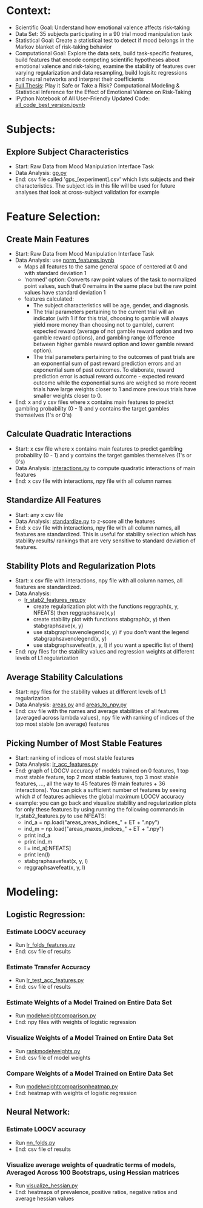 # Context:
- Scientific Goal: Understand how emotional valence affects risk-taking
- Data Set: 35 subjects participating in a 90 trial mood manipulation task
- Statistical Goal: Create a statistical test to detect if mood belongs in the Markov blanket of risk-taking behavior
- Computational Goal: Explore the data sets, build task-specific features, build features that encode competing scientific hypotheses about emotional valence and risk-taking, examine the stability of features over varying regularization and data resampling, build logisitc regressions and neural networks and interpret their coefficients
- [Full Thesis](https://drive.google.com/file/d/1rFG2a6AN9RBRsbDSq0blgwnVahAHY399/view?usp=sharing): Play it Safe or Take a Risk? Computational Modeling & Statistical Inference for the Effect of Emotional Valence on Risk-Taking
- IPython Notebook of All User-Friendly Updated Code: [all_code_best_version.ipynb](https://nbviewer.org/github/jesshuang98/nimh-mlt-risk-taking/blob/main/all_code_best_version.ipynb#per-trial)

# Subjects:

## Explore Subject Characteristics
- Start: Raw Data from Mood Manipulation Interface Task
- Data Analysis: [gp.py](https://github.com/jesshuang98/nimh-mlt-risk-taking/blob/main/gp.py)
- End: csv file called 'gps_[experiment].csv' which lists subjects and their characteristics. The subject ids in this file will be used for future analyses that look at cross-subject validation for example

# Feature Selection:

## Create Main Features 
- Start: Raw Data from Mood Manipulation Interface Task
- Data Analysis: use [norm_features.ipynb](https://github.com/jesshuang98/nimh-mlt-risk-taking/blob/main/norm_features.ipynb)
  - Maps all features to the same general space of centered at 0 and with standard deviation 1 
  - 'normed' option: Converts raw point values of the task to normalized point values, such that 0 remains in the same place but the raw point values have standard deviation 1 
  - features calculated: 
    - The subject characteristics will be age, gender, and diagnosis. 
    - The trial parameters pertaining to the current trial will an indicator (with 1 if for this trial, choosing to gamble will always yield more money than choosing not to gamble), current expected reward (average of not gamble reward option and two gamble reward options), and gambling range (difference between higher gamble reward option and lower gamble reward option). 
    - The trial parameters pertaining to the outcomes of past trials are an exponential sum of past reward prediction errors and an exponential sum of past outcomes. To elaborate, reward prediction error is actual reward outcome - expected reward outcome while the exponential sums are weighed so more recent trials have large weights closer to 1 and more previous trials have smaller weights closer to 0.
- End: x and y csv files where x contains main features to predict gambling probability (0 - 1) and y contains the target gambles themselves (1's or 0's)

## Calculate Quadratic Interactions
- Start: x csv file where x contains main features to predict gambling probability (0 - 1) and y contains the target gambles themselves (1's or 0's)
- Data Analysis: [interactions.py](https://github.com/jesshuang98/nimh-mlt-risk-taking/blob/main/interactions.py) to compute quadratic interactions of main features
- End: x csv file with interactions, npy file with all column names

## Standardize All Features
- Start: any x csv file
- Data Analysis: [standardize.py](https://github.com/jesshuang98/nimh-mlt-risk-taking/blob/main/standardize.py) to z-score all the features
- End: x csv file with interactions, npy file with all column names, all features are standardized. This is useful for stability selection which has stability results/ rankings that are very sensitive to standard deviation of features.

## Stability Plots and Regularization Plots
- Start: x csv file with interactions, npy file with all column names, all features are standardized.
- Data Analysis: 
  - [lr_stab2_features_reg.py](https://github.com/jesshuang98/nimh-mlt-risk-taking/blob/main/lr_stab2_features_reg.py)
    - create regularization plot with the functions reggraph(x, y, NFEATS) then reggraphsave(x,y)
    - create stability plot with functions stabgraph(x, y) then stabgraphsave(x, y) 
    - use stabgraphsavenolegend(x, y) if you don't want the legend stabgraphsavenolegend(x, y)
    - use stabgraphsavefeat(x, y, l) if you want a specific list of them)
- End: npy files for the stability values and regression weights at different levels of L1 regularization

## Average Stability Calculations
- Start: npy files for the stability values at different levels of L1 regularization
- Data Analysis: [areas.py](https://github.com/jesshuang98/nimh-mlt-risk-taking/blob/main/areas.py) and [areas_to_npy.py](https://github.com/jesshuang98/nimh-mlt-risk-taking/blob/main/areas_to_npy.py)
- End: csv file with the names and average stabilities of all features (averaged across lambda values), npy file with ranking of indices of the top most stable (on average) features

## Picking Number of Most Stable Features
- Start: ranking of indices of most stable features
- Data Analysis: [lr_acc_features.py](https://github.com/jesshuang98/nimh-mlt-risk-taking/blob/main/lr_acc_features.py)
- End: graph of LOOCV accuracy of models trained on 0 features, 1 top most stable feature, top 2 most stable features, top 3 most stable features, ..., all the way to 45 features (9 main features + 36 interactions). You can pick a sufficient number of features by seeing which # of features achieves the global maximum LOOCV accuracy
- example: you can go back and visualize stability and regularization plots for only these features by using running the following commands in lr_stab2_features.py to use NFEATS:
  - ind_a = np.load("areas_areas_indices_" + ET + ".npy")
  - ind_m = np.load("areas_maxes_indices_" + ET + ".npy")
  - print ind_a
  - print ind_m
  - l = ind_a[:NFEATS]
  - print len(l)
  - stabgraphsavefeat(x, y, l)
  - reggraphsavefeat(x, y, l)



# Modeling:

## Logistic Regression:

### Estimate LOOCV accuracy
- Run [lr_folds_features.py](https://github.com/jesshuang98/nimh-mlt-risk-taking/blob/main/lr_folds_features.py)
- End: csv file of results

### Estimate Transfer Accuracy
- Run [lr_test_acc_features.py](https://github.com/jesshuang98/nimh-mlt-risk-taking/blob/main/lr_test_acc_features.py)
- End: csv file of results

### Estimate Weights of a Model Trained on Entire Data Set

- Run [modelweightcomparison.py](https://github.com/jesshuang98/nimh-mlt-risk-taking/blob/main/modelweightcomparison.py)
- End: npy files with weights of logistic regression

### Visualize Weights of a Model Trained on Entire Data Set
- Run [rankmodelweights.py](https://github.com/jesshuang98/nimh-mlt-risk-taking/blob/main/rankmodelweights.py)
- End: csv file of model weights

### Compare Weights of a Model Trained on Entire Data Set

- Run [modelweightcomparisonheatmap.py](https://github.com/jesshuang98/nimh-mlt-risk-taking/blob/main/modelweightcomparisonheatmap.py)
- End: heatmap with weights of logistic regression



## Neural Network:

### Estimate LOOCV accuracy
- Run [nn_folds.py](https://github.com/jesshuang98/nimh-mlt-risk-taking/blob/main/nn_folds.py)
- End: csv file of results

[comment]: <> ([Estimate Weights of a Model Trained on Entire Data Set and Bootstrap Resamplings]
Run nn_boot_hessians_gradients.py
[DOESNT WORK YET] setting the seed = 0 gets us the original dataset
setting the seed to > 0 gets us some bootstrap resampling of the original dataset
End: npy files with hessian variables)

### Visualize average weights of quadratic terms of models, Averaged Across 100 Bootstraps, using Hessian matrices

- Run [visualize_hessian.py](https://github.com/jesshuang98/nimh-mlt-risk-taking/blob/main/visualize_hessian.py)
- End: heatmaps of prevalence, positive ratios, negative ratios and average hessian values

[comment]: <> ([Visualize average weights of linear main effect terms of models, Averaged Across 100 Bootstraps, using gradients]
[DOESNT WORK YET] Run visualize_gradient.py
End: heatmaps of prevalence, positive ratios, negative ratios and average gradient values)
